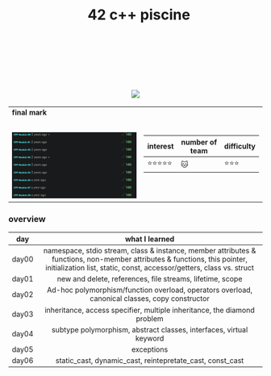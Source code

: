 <h1 align="center">
     <b font size="15" face="arial" >42 c++ piscine<br><br></font></b></h1>
     <p align="center">
   </br></br>
   </p>    
  <p align="center">
 <img src="https://img.shields.io/badge/c++-007ACC?style=for-the-badge&logo=c++&logoColor=white">
</p>
<table  align="center">
<td>
 <b face="arial" >final mark<br><br></font></b></p>
 <img src="https://github.com/xibaochat/cpp_piscine/blob/master/cpp_piscine_mark.png">

</td>
<td>

| interest                     | number of team          | difficulty                      |
| ---------------------------- | ----------              | ----------                      |
|  :star::star::star::star::star:  | :cat:               |  :star::star::star:             |

</td>
</tr>
</table>

### overview
**day** |  **what I learned**       | 
:-----------:|:----------------:|
day00|namespace, stdio stream, class & instance, member attributes & functions, non-member attributes & functions, this pointer, initialization list, static, const, accessor/getters, class vs. struct|
day01|new and delete, references, file streams, lifetime, scope|
day02|Ad-hoc polymorphism/function overload, operators overload, canonical classes, copy constructor|
day03|inheritance, access specifier, multiple inheritance, the diamond problem|
day04|subtype polymorphism, abstract classes, interfaces, virtual keyword|
day05|exceptions|
day06|static_cast, dynamic_cast, reintepretate_cast, const_cast|
